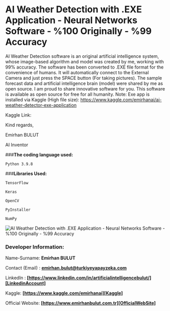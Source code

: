 # **AI Weather Detection with .EXE Application - Neural Networks Software - %100 Originally - %99 Accuracy**
AI Weather Detection software is an original artificial intelligence system, whose image-based algorithm and model was created by me, working with 99% accuracy. The software has been converted to .EXE file format for the convenience of humans. It will automatically connect to the External Camera and just press the SPACE button (For taking pictures). The sample forecast data and artificial intelligence brain (model) were shared by me as open source. I am proud to share innovative software for you. This software is available as open source for free for all humanity.
Note: Exe app is installed via Kaggle (High file size): https://www.kaggle.com/emirhanai/ai-weather-detector-exe-application

Kaggle Link:

Kind regards,

Emirhan BULUT

AI Inventor

###**The coding language used:**

`Python 3.9.8`

###**Libraries Used:**

`TensorFlow`

`Keras`

`OpenCV`

`PyInstaller`

`NumPy`

<img class="fit-picture"
     src="https://github.com/emirhanai/ai_weather_detector_emirhan_artificial_intelligence/blob/master/ai_weather_detector_emirhan_artificial_intelligence.png?raw=true"
     alt="AI Weather Detection with .EXE Application - Neural Networks Software - %100 Originally - %99 Accuracy">
     
### **Developer Information:**

Name-Surname: **Emirhan BULUT**

Contact (Email) : **emirhan.bulut@turkiyeyapayzeka.com**

LinkedIn : **[https://www.linkedin.com/in/artificialintelligencebulut/][LinkedinAccount]**

[LinkedinAccount]: https://www.linkedin.com/in/artificialintelligencebulut/

Kaggle: **[https://www.kaggle.com/emirhanai][Kaggle]**

Official Website: **[https://www.emirhanbulut.com.tr][OfficialWebSite]**

[Kaggle]: https://www.kaggle.com/emirhanai

[OfficialWebSite]: https://www.emirhanbulut.com.tr
